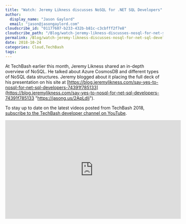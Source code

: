 ```yaml
---
title: "Watch: Jeremy Likness discusses NoSQL for .NET SQL Developers"
author: 
  display_name: "Jason Gaylord"
  email: "jason@jasongaylord.com"
cloudscribe_id: "01177607-b233-432b-b81c-c3cbfff2f7e8"
cloudscribe_path: "/Blog/watch-jeremy-likness-discusses-nosql-for-net-sql-developers"
permalink: /Blog/watch-jeremy-likness-discusses-nosql-for-net-sql-developers
date: 2018-10-24
categories: Cloud,TechBash
tags: 
---
```


At TechBash earlier this month, Jeremy Likness shared an in-depth overview of NoSQL. He talked about Azure CosmosDB and different types of NoSQL data structures. Jeremy blogged about it placing the full deck of his presentation on his site at [https://blog.jeremylikness.com/say-yes-to-nosql-for-net-sql-developers-74391f785133](https://blog.jeremylikness.com/say-yes-to-nosql-for-net-sql-developers-74391f785133 "https://jasong.us/2ApLdIj"). 

To stay up to date on the latest videos posted from TechBash 2018, [subscribe to the TechBash developer channel on YouTube](https://jasong.us/tbyt).

<iframe width="560" height="315" src="https://www.youtube.com/embed/VeoJ3Rjw3Hg" frameborder="0" allowfullscreen="" allow="autoplay; encrypted-media"></iframe>
